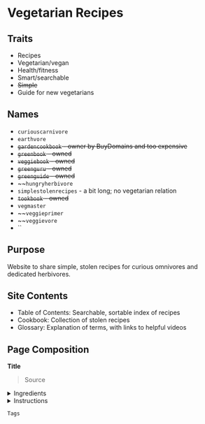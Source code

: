 # Vegetarian Recipes

## Traits
- Recipes
- Vegetarian/vegan
- Health/fitness
- Smart/searchable
- ~~Simple~~
- Guide for new vegetarians

## Names
- `curiouscarnivore`
- `earthvore`
- ~~`gardencookbook` - owner by BuyDomains and too expensive~~
- ~~`greenbook` - owned~~
- ~~`veggiebook` - owned~~
- ~~`greenguru` - owned~~
- ~~`greenguide` - owned~~
- ~~`hungryherbivore`
- `simplestolenrecipes` - a bit long; no vegetarian relation
- ~~`tookbook` - owned~~
- `vegmaster`
- ~~`veggieprimer`
- ~~`veggievore`
- ``

## Purpose

Website to share simple, stolen recipes for curious omnivores and dedicated herbivores.

##  Site Contents

- Table of Contents: Searchable, sortable index of recipes
- Cookbook: Collection of stolen recipes
- Glossary: Explanation of terms, with links to helpful videos

## Page Composition

**Title**

> Source

<details>
  <summary>Ingredients</summary>
</details>

<details>
  <summary>Instructions</summary>
</details>

`Tags`
